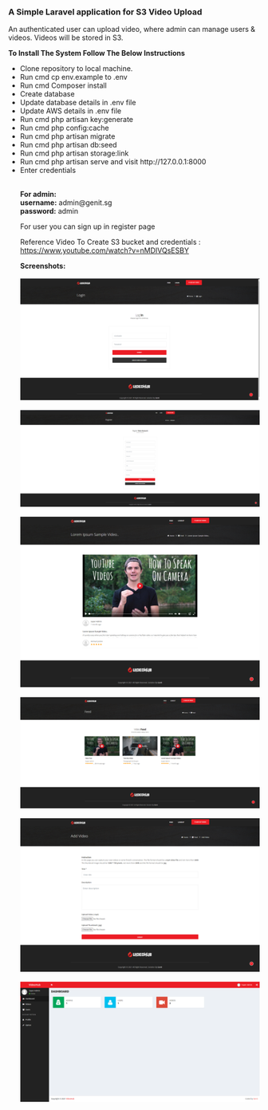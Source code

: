 <h3>A Simple Laravel application for S3 Video Upload</h3>

<p>An authenticated user can upload video, where admin can manage users & videos. Videos will be stored in S3.</p>
<Strong>To Install The System Follow The Below Instructions</strong><br>
<ul>
<li>Clone repository to local machine.</li>
<li>Run cmd cp env.example to .env</li>
<li>Run cmd Composer install</li>
<li>Create database</li>
<li>Update database details in .env file</li>
<li>Update AWS details in .env file</li>    
<li>Run cmd php artisan key:generate</li>
<li>Run cmd php config:cache</li>
<li>Run cmd php artisan migrate</li>
<li>Run cmd php artisan db:seed</li>
<li>Run cmd php artisan storage:link</li>
<li>Run cmd php artisan serve and visit http://127.0.0.1:8000</li>
<li>Enter credentials</li>
    <br>
<p><strong>For admin:</strong><br>
<strong>username:</strong> admin@genit.sg<br>
<strong>password:</strong> admin</p>
    <p> For user you can sign up in register page </p>
    <p>Reference Video To Create S3 bucket and credentials : <a href="https://www.youtube.com/watch?v=nMDIVQsESBY">https://www.youtube.com/watch?v=nMDIVQsESBY</a></p>
    <strong>Screenshots:</strong>
    <br />
    <br />
    <img src="https://raw.githubusercontent.com/sin2san/Laravel-S3-Video-Upload/main/screenshots/Login.png" />
    <br />
    <br />
    <img src="https://raw.githubusercontent.com/sin2san/Laravel-S3-Video-Upload/main/screenshots/Register.png" />
    <br />
    <br />
    <img src="https://raw.githubusercontent.com/sin2san/Laravel-S3-Video-Upload/main/screenshots/single.png" />
    <br />
    <br />
    <img src="https://raw.githubusercontent.com/sin2san/Laravel-S3-Video-Upload/main/screenshots/videos.png" />
    <br />
    <br />
    <img src="https://raw.githubusercontent.com/sin2san/Laravel-S3-Video-Upload/main/screenshots/add.png" />
    <br />
    <br />
    <img src="https://raw.githubusercontent.com/sin2san/Laravel-S3-Video-Upload/main/screenshots/Dashboard.png" />
